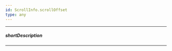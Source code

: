 ```yaml
---
id: ScrollInfo.scrollOffset
type: any
---
```

---
##### shortDescription
<!-- Description goes here -->

---
<!-- Description goes here -->